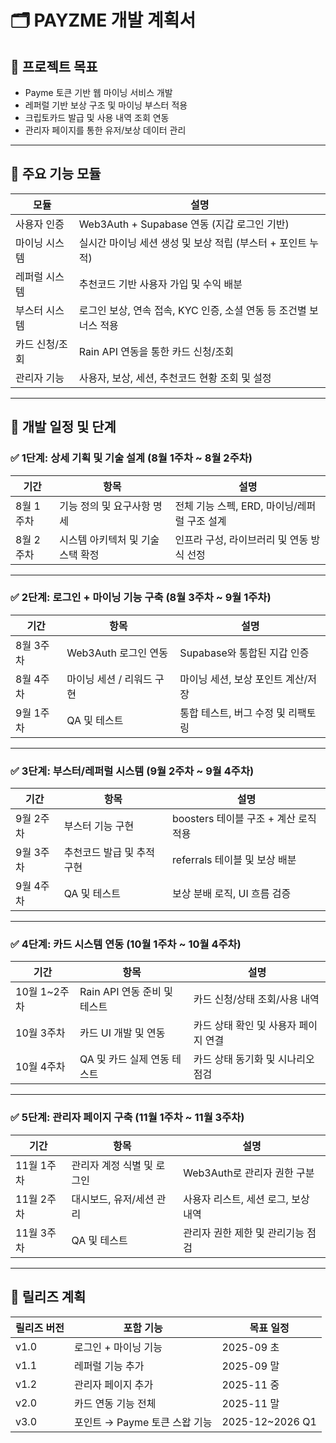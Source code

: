 
# 🗂️ PAYZME 개발 계획서

## 🎯 프로젝트 목표

- Payme 토큰 기반 웹 마이닝 서비스 개발
- 레퍼럴 기반 보상 구조 및 마이닝 부스터 적용
- 크립토카드 발급 및 사용 내역 조회 연동
- 관리자 페이지를 통한 유저/보상 데이터 관리

---

## 🧱 주요 기능 모듈

| 모듈              | 설명                                                                  |
|-------------------|-----------------------------------------------------------------------|
| 사용자 인증        | Web3Auth + Supabase 연동 (지갑 로그인 기반)                           |
| 마이닝 시스템      | 실시간 마이닝 세션 생성 및 보상 적립 (부스터 + 포인트 누적)            |
| 레퍼럴 시스템      | 추천코드 기반 사용자 가입 및 수익 배분                                 |
| 부스터 시스템      | 로그인 보상, 연속 접속, KYC 인증, 소셜 연동 등 조건별 보너스 적용      |
| 카드 신청/조회     | Rain API 연동을 통한 카드 신청/조회                                   |
| 관리자 기능        | 사용자, 보상, 세션, 추천코드 현황 조회 및 설정                        |

---

## 🧭 개발 일정 및 단계

### ✅ 1단계: 상세 기획 및 기술 설계 (8월 1주차 ~ 8월 2주차)

| 기간         | 항목                        | 설명                                     |
|--------------|-----------------------------|------------------------------------------|
| 8월 1주차    | 기능 정의 및 요구사항 명세    | 전체 기능 스펙, ERD, 마이닝/레퍼럴 구조 설계 |
| 8월 2주차    | 시스템 아키텍처 및 기술 스택 확정 | 인프라 구성, 라이브러리 및 연동 방식 선정 |

---

### ✅ 2단계: 로그인 + 마이닝 기능 구축 (8월 3주차 ~ 9월 1주차)

| 기간         | 항목                         | 설명                                  |
|--------------|------------------------------|---------------------------------------|
| 8월 3주차    | Web3Auth 로그인 연동         | Supabase와 통합된 지갑 인증            |
| 8월 4주차    | 마이닝 세션 / 리워드 구현    | 마이닝 세션, 보상 포인트 계산/저장    |
| 9월 1주차    | QA 및 테스트                 | 통합 테스트, 버그 수정 및 리팩토링     |

---

### ✅ 3단계: 부스터/레퍼럴 시스템 (9월 2주차 ~ 9월 4주차)

| 기간         | 항목                        | 설명                                  |
|--------------|-----------------------------|---------------------------------------|
| 9월 2주차    | 부스터 기능 구현            | boosters 테이블 구조 + 계산 로직 적용 |
| 9월 3주차    | 추천코드 발급 및 추적 구현  | referrals 테이블 및 보상 배분          |
| 9월 4주차    | QA 및 테스트                 | 보상 분배 로직, UI 흐름 검증           |

---

### ✅ 4단계: 카드 시스템 연동 (10월 1주차 ~ 10월 4주차)

| 기간         | 항목                        | 설명                                 |
|--------------|-----------------------------|--------------------------------------|
| 10월 1~2주차 | Rain API 연동 준비 및 테스트 | 카드 신청/상태 조회/사용 내역        |
| 10월 3주차   | 카드 UI 개발 및 연동         | 카드 상태 확인 및 사용자 페이지 연결  |
| 10월 4주차   | QA 및 카드 실제 연동 테스트  | 카드 상태 동기화 및 시나리오 점검     |

---

### ✅ 5단계: 관리자 페이지 구축 (11월 1주차 ~ 11월 3주차)

| 기간         | 항목                        | 설명                                  |
|--------------|-----------------------------|---------------------------------------|
| 11월 1주차   | 관리자 계정 식별 및 로그인   | Web3Auth로 관리자 권한 구분           |
| 11월 2주차   | 대시보드, 유저/세션 관리     | 사용자 리스트, 세션 로그, 보상 내역   |
| 11월 3주차   | QA 및 테스트                 | 관리자 권한 제한 및 관리기능 점검     |

---

## 🚀 릴리즈 계획

| 릴리즈 버전 | 포함 기능                                 | 목표 일정     |
|--------------|--------------------------------------------|----------------|
| v1.0         | 로그인 + 마이닝 기능                        | 2025-09 초     |
| v1.1         | 레퍼럴 기능 추가                           | 2025-09 말     |
| v1.2         | 관리자 페이지 추가                         | 2025-11 중     |
| v2.0         | 카드 연동 기능 전체                         | 2025-11 말     |
| v3.0         | 포인트 → Payme 토큰 스왑 기능              | 2025-12~2026 Q1 |
